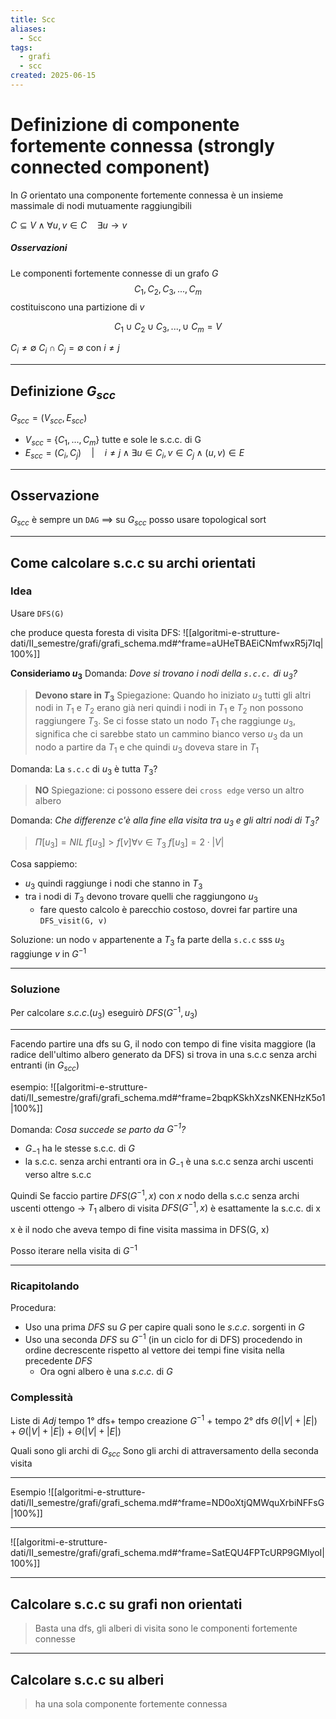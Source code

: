 ```yaml
---
title: Scc
aliases:
  - Scc
tags:
  - grafi
  - scc
created: 2025-06-15
---
```

# Definizione di componente fortemente connessa (strongly connected component)
In $G$ orientato una componente fortemente connessa è un insieme massimale di nodi mutuamente raggiungibili

$C \subseteq V \land \forall u,v \in C \quad \exists u\to v$ 

##### Osservazioni
Le componenti fortemente connesse di un grafo $G$ $$C_1, C_2, C_3, ..., C_m$$ costituiscono una partizione di $v$

$$
C_1\cup C_2\cup C_3, ..., \cup \text{ }C_m = V
$$

$C_i \neq \emptyset$ 
$C_i \cap C_j = \emptyset$ con $i\neq j$


 ---
## Definizione $G_{scc}$

$G_{scc}= (V_{scc}, E_{scc})$
- $V_{scc}$ = $\{C_1, ..., C_m\}$ tutte e sole le s.c.c. di G
- $E_{scc} = {(C_i, C_j) \quad|\quad i\neq j \land \exists u \in C_i, v \in C_j \land (u, v) \in E}$

---

## Osservazione
$G_{scc}$ è sempre un `DAG` $\implies$ su $G_{scc}$ posso usare topological sort

---

## Come calcolare s.c.c su archi orientati

### Idea

Usare `DFS(G)`

che produce questa foresta di visita DFS:
![[algoritmi-e-strutture-dati/II_semestre/grafi/grafi_schema.md#^frame=aUHeTBAEiCNmfwxR5j7Iq|100%]]


**Consideriamo $u_3$**
Domanda: _Dove si trovano i nodi della `s.c.c.` di $u_3$?_
> **Devono stare in $T_3$**
> Spiegazione:
> Quando ho iniziato $u_3$ tutti gli altri nodi in  $T_1$ e $T_2$  erano già neri quindi i nodi in $T_1$ e $T_2$ non possono raggiungere $T_3$.
> Se ci fosse stato un nodo $T_1$ che raggiunge $u_3$, significa che ci sarebbe stato un cammino bianco verso $u_3$ da un nodo a partire da $T_1$ e che quindi $u_3$ doveva stare in $T_1$


Domanda: La `s.c.c` di $u_3$ è tutta $T_3$?
> **NO**
> Spiegazione:
> ci possono essere dei `cross edge` verso un altro albero

Domanda: _Che differenze c'è alla fine ella visita tra $u_3$ e gli altri nodi di $T_3$?_
>$\Pi[u_3]=NIL$ 
>$f[u_3] > f[v]\forall v \in T_3$
>$f[u_3] = 2\cdot|V|$

Cosa sappiemo:
- $u_3$ quindi raggiunge i nodi che stanno in $T_3$ 
- tra i nodi di $T_3$ devono trovare quelli che raggiungono $u_3$
	- fare questo calcolo è parecchio costoso, dovrei far partire una `DFS_visit(G, v)`

Soluzione:
un nodo `v` appartenente a $T_3$ fa parte della `s.c.c` sss $u_3$ raggiunge $v$ in $G^{-1}$

---


### Soluzione
Per calcolare $s.c.c.(u_3)$ eseguirò $DFS(G^{-1}, u_3)$

---

Facendo partire una dfs su G, il nodo con tempo di fine visita maggiore (la radice dell'ultimo albero generato da DFS) si trova in una s.c.c senza archi entranti (in $G_{scc}$)

esempio:
![[algoritmi-e-strutture-dati/II_semestre/grafi/grafi_schema.md#^frame=2bqpKSkhXzsNKENHzK5o1|100%]]

Domanda: _Cosa succede se parto da $G^{-1}$?_
- $G_{-1}$ ha le stesse s.c.c. di $G$
- la s.c.c. senza archi entranti ora in $G_{-1}$ è una s.c.c senza archi uscenti verso altre s.c.c

Quindi
Se faccio partire $DFS(G^{-1}, x)$ con $x$ nodo della s.c.c senza archi uscenti ottengo -> $T_1$ albero di visita  $DFS(G^{-1}, x)$ è esattamente la s.c.c. di x

x è il nodo che aveva tempo di fine visita massima in DFS(G, x)

Posso iterare nella visita di $G^{-1}$

---

### Ricapitolando 
Procedura:
- Uso una prima $DFS$ su $G$ per capire quali sono le $s.c.c.$ sorgenti in $G$
- Uso una seconda $DFS$ su $G^{-1}$ (in un ciclo for di DFS) procedendo in ordine decrescente rispetto al vettore dei tempi fine visita nella precedente $DFS$
	- Ora ogni albero è una $s.c.c.$ di $G$

### Complessità 
Liste di $Adj$
tempo 1° dfs+ tempo creazione $G^{-1}$ + tempo 2° dfs
$\Theta(|V| + |E|) + \Theta(|V| + |E|) + \Theta(|V| + |E|)$

Quali sono gli archi di $G_{scc}$
Sono gli archi  di attraversamento della seconda visita


---

Esempio
![[algoritmi-e-strutture-dati/II_semestre/grafi/grafi_schema.md#^frame=ND0oXtjQMWquXrbiNFFsG|100%]]



---

![[algoritmi-e-strutture-dati/II_semestre/grafi/grafi_schema.md#^frame=SatEQU4FPTcURP9GMlyoI|100%]]


---


## Calcolare s.c.c su grafi non orientati
> Basta una dfs, gli alberi di visita sono le componenti fortemente connesse


---

## Calcolare s.c.c su alberi
> ha una sola componente fortemente connessa